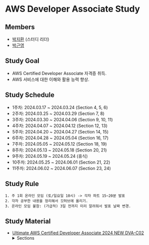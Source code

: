 # AWS Developer Associate Study

## Members

- [박지환](https://github.com/aptheparker) (스터디 리더)
- [박근영](https://github.com/Sebyeol23)

## Study Goal

- AWS Certified Developer Associate 자격증 취득.
- AWS 서비스에 대한 이해와 활용 능력 향상.

## Study Schedule

- 1주차: 2024.03.17 ~ 2024.03.24 (Section 4, 5, 6)
- 2주차: 2024.03.25 ~ 2024.03.29 (Section 7, 8)
- 3주차: 2024.03.30 ~ 2024.04.06 (Section 9, 10, 11)
- 4주차: 2024.04.07 ~ 2024.04.12 (Section 12, 13)
- 5주차: 2024.04.20 ~ 2024.04.27 (Section 14, 15)
- 6주차: 2024.04.28 ~ 2024.05.04 (Section 16, 17)
- 7주차: 2024.05.05 ~ 2024.05.12 (Section 18, 19)
- 8주차: 2024.05.13 ~ 2024.05.18 (Section 20, 21)
- 9주차: 2024.05.19 ~ 2024.05.24 (휴식)
- 10주차: 2024.05.25 ~ 2024.06.01 (Section 21, 22)
- 11주차: 2024.06.02 ~ 2024.06.07 (Section 23, 24)

## Study Rule

```
1. 주 1회 온라인 모임 (토/일요일 10시) -> 각자 파트 15~20분 발표
2. 각자 공부한 내용을 정리해서 깃허브에 올리기.
3. 온라인 모임 불참: (가급적) 3일 전까지 미리 알려줘서 발표 날짜 변경.
```

## Study Material

- [Ultimate AWS Certified Developer Associate 2024 NEW DVA-C02](https://www.udemy.com/share/101WgC3@htHqFfYBfVBcDYA8zfB0IIntjwtVntJ19xRjWHa29fAbwrVi5kZnp3kqdhjL2j4ixA==/)
  <details>
  <summary>Sections</summary>
  4. IAM & AWS CLI<br>
  5. EC2 Fundamentals<br>
  6. EC2 Instance Storage<br>
  7. ELB + ASG<br>
  8. RDS + Aurora + ElastiCache<br>
  9. Route 53<br>
  10. VPC<br>
  11. S3<br>
  12. CLI, SDK, IAM Roles & Policies<br>
  13. Advanced AWS S3<br>
  14. S3 Security<br>
  15. CloudFront<br>
  16. ECS, ECR & Fargate - Docker in AWS<br>
  17. Elastic Beanstalk<br>
  18. CloudFormation<br>
  19. SQS, SNS, Kinesis<br>
  20. CloudWatch, X-Ray & CloudTrail<br>
  21. Lambda<br>
  22. DynamoDB<br>
  23. API Gateway<br>
  24. CI/CD: CodeCommit, CodePipeline, CodeBuild, CodeDeploy<br>
  25. Serverless Application Model (SAM)<br>
  26. Cloud Development Kit (CDK)<br>
  27. Cognito User Pools, Cognito Identity Pools, Cognito Sync<br>
  28. Step Functions, AppSync<br>
  29. Advanced Identity<br>
  30. Security: KMS, Encryption SDK, SSM Parameter Store, IAM & STS<br>
  31. Other Services<br>
  </details>
